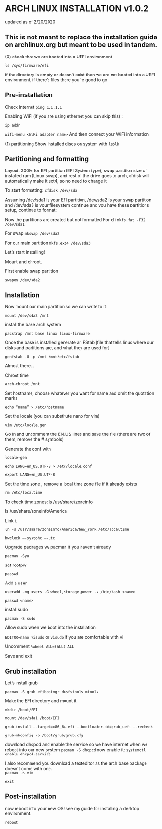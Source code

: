 # ARCH LINUX INSTALLATION v1.0.2
updated as of 2/20/2020
## This is not meant to replace the installation guide on archlinux.org but meant to be used in tandem.
(0) check that we are booted into a UEFI environment

`ls /sys/firmware/efi`

if the directory is empty or doesn’t exist then we are not booted into a UEFI environment, if there’s files there you’re good to go


## Pre-installation
Check internet
`ping 1.1.1.1`


Enabling WiFi (if you are using ethernet you can skip this) :

`ip addr`

`wifi-menu <WiFi adapter name>`
And then connect your WiFi information

(1) partitioning
Show installed discs on system with
`lsblk`

## Partitioning and formatting
Layout: 300M for EFI partition (EFI System type), swap partition size of installed ram (Linux swap), and rest of the drive goes to arch, cfdisk will automatically make it ext4, so no need to change it

To start formatting:
`cfdisk /dev/sda`

Assuming /dev/sda1 is your EFI partition, /dev/sda2 is your swap partition and /dev/sda3 is your filesystem continue and you have these partitions setup, continue to format:

Now the partitions are created but not formatted
For efi
`mkfs.fat -F32 /dev/sda1`

For swap
`mkswap /dev/sda2`

For our main partition
`mkfs.ext4 /dev/sda3`

Let’s start installing!

Mount and chroot.

First enable swap partition

`swapon /dev/sda2`

## Installation

Now mount our main partition so we can write to it

`mount /dev/sda3 /mnt`

install the base arch system

`pacstrap /mnt base linux linux-firmware`

Once the base is installed generate an FStab [file that tells linux where our disks and partitions are, and what they are used for]

`genfstab -U -p /mnt /mnt/etc/fstab`

Almost there...

Chroot time

`arch-chroot /mnt`

Set hostname, choose whatever you want for name and omit the quotation marks

`echo “name” > /etc/hostname`

Set the locale (you can substitute nano for vim)

`vim /etc/locale.gen`

Go in and uncomment the EN_US lines and save the file (there are two of them, remove the # symbols)

Generate the conf with

`locale-gen`

`echo LANG=en_US.UTF-8 > /etc/locale.conf`

`export LANG=en_US.UTF-8`

Set the time zone , remove a local time zone file if it already exists

`rm /etc/localtime`

To check time zones:
ls /usr/share/zoneinfo

ls /usr/share/zoneinfo/America

Link it

`ln -s /usr/share/zoneinfo/America/New_York /etc/localtime`

`hwclock —-systohc —-utc`

Upgrade packages w/ pacman if you haven’t already

`pacman -Syu`

set rootpw

`passwd`

Add a user

`useradd -mg users -G wheel,storage,power -s /bin/bash <name>`

`passwd <name>`

install sudo

`pacman -S sudo`

Allow sudo when we boot into the installation

`EDITOR=nano visudo` or `visudo` if you are comfortable with vi

Uncomment `%wheel ALL=(ALL) ALL`

Save and exit

## Grub installation

Let’s install grub

`pacman -S grub efibootmgr dosfstools mtools`

Make the EFI directory and mount it

`mkdir /boot/EFI`

`mount /dev/sda1 /boot/EFI`

`grub-install —-target=x86_64-efi —-bootloader-id=grub_uefi —-recheck`

`grub-mkconfig -o /boot/grub/grub.cfg`

download dhcpcd and enable the service so we have internet when we reboot into our new system
`pacman -S dhcpcd`
now enable it:
`systemctl enable dhcpcd.service`

I also recommend you download a texteditor as the arch base package doesn't come with one.  
`pacman -S vim`

`exit`

## Post-installation

now reboot into your new OS! see my guide for installing a desktop environment.

`reboot`

